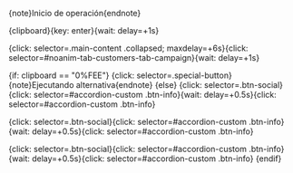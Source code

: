 ﻿{note}Inicio de operación﻿﻿{endnote}

{clipboard}{key: enter}{wait: delay=+1s}

{click: selector=.main-content .collapsed; maxdelay=+6s}{click: selector=#noanim-tab-customers-tab-campaign}{wait: delay=+1s}

{if: clipboard == "0%FEE"}
  {click: selector=.special-button}  {note}Ejecutando alternativa{endnote}
{else}
  {click: selector=.btn-social}{click: selector=#accordion-custom .btn-info}{wait: delay=+0.5s}{click: selector=#accordion-custom .btn-info}

  {click: selector=.btn-social}{click: selector=#accordion-custom .btn-info}{wait: delay=+0.5s}{click: selector=#accordion-custom .btn-info}

  {click: selector=.btn-social}{click: selector=#accordion-custom .btn-info}{wait: delay=+0.5s}{click: selector=#accordion-custom .btn-info}
{endif}